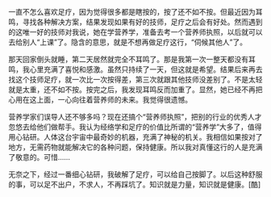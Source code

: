 一直不怎么喜欢足疗，因为觉得很多都是瞎按的，按了还不如不按。但最近因为耳鸣，寻找各种解决方案，结果发现如果有好的技师，足疗之后会有好处。然而遇到的这唯一好的技师对我说，她在学营养学，准备去考一个营养师执照，以后就可以去给别人“上课”了。隐含的意思，就是不想再做足疗这行，“伺候其他人”了。

那天回家倒头就睡，第二天居然就完全不耳鸣了。那是我第一次一整天都没有耳鸣，我心里充满了喜悦和感激。虽然只持续了一天，但这就是希望。结果后来再去找这个技师足疗，就一次比一次按得差，第三次就跟其他技师没差别了。不是太轻就是太重，还不如不按。按完之后，我发现耳鸣反而加重了。显然，她已经不再把心用在这上面，一心向往着营养师的未来。我觉得很遗憾。

营养学家们误导人还不够多吗？现在还搞个“营养师执照”，把别的行业的优秀人才忽悠去给他们做帮手。我认为经络学和足疗的价值比所谓的“营养学”大多了，值得用心钻研。人体这台宇宙中最奇妙的机器，充满了神秘的机关。我相信如果按对了地方，无需药物就能解决它的各种问题，保持健康。所以我对真懂这行的人是充满了敬意的。可惜……

无奈之下，经过一番细心钻研，我破解了足疗，可以给自己按脚了。以后这种舒服的事，可以足不出户，不求人，不再踩坑了。知识就是力量，知识就是健康。[酷]
